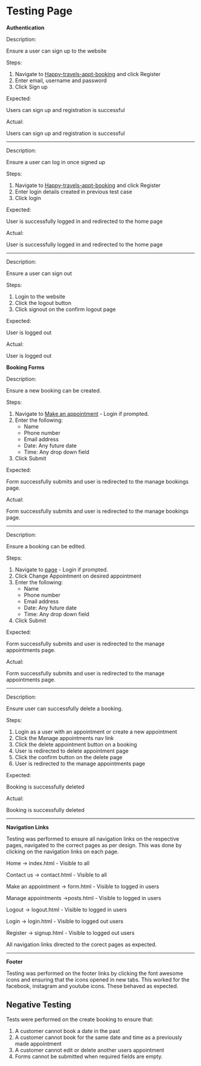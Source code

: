 # Testing Page

**Authentication**

Description:

Ensure a user can sign up to the website

Steps:

1. Navigate to [Happy-travels-appt-booking](https://happy-travels-appt-booking-469f488c0638.herokuapp.com/) and click Register
2. Enter email, username and password 
3. Click Sign up

Expected:

Users can sign up and registration is successful

Actual: 

Users can sign up and registration is successful
<hr>

Description:

Ensure a user can log in once signed up

Steps:
1. Navigate to [Happy-travels-appt-booking](https://happy-travels-appt-booking-469f488c0638.herokuapp.com/) and click Register
2. Enter login details created in previous test case
3. Click login

Expected:

User is successfully logged in and redirected to the home page

Actual:

User is successfully logged in and redirected to the home page

<hr>

Description:

Ensure a user can sign out

Steps:

1. Login to the website
2. Click the logout button
3. Click signout on the confirm logout page

Expected:

User is logged out

Actual:

User is logged out

**Booking Forms**

Description:

Ensure a new booking can be created.

Steps:

1. Navigate to [Make an appointment]( https://happy-travels-appt-booking-469f488c0638.herokuapp.com/form/) - Login if prompted.
2. Enter the following:
    - Name
    - Phone number
    - Email address
    - Date: Any future date
    - Time: Any drop down field
3. Click Submit

Expected:

Form successfully submits and user is redirected to the manage bookings page.

Actual:

Form successfully submits and user is redirected to the manage bookings page.

<hr> 

Description:

Ensure a booking can be edited.

Steps:

1. Navigate to [page](https://happy-travels-appt-booking-469f488c0638.herokuapp.com/posts/) - Login if prompted.
2. Click Change Appointment on desired appointment
3. Enter the following:
    - Name
    - Phone number
    - Email address
    - Date: Any future date
    - Time: Any drop down field
4. Click Submit

Expected:

Form successfully submits and user is redirected to the manage appointments page.

Actual:

Form successfully submits and user is redirected to the manage appointments page.

<hr>

Description:

Ensure user can successfully delete a booking.

Steps:
1. Login as a user with an appointment or create a new appointment
2. Click the Manage appointments nav link
3. Click the delete appointment button on a booking
4. User is redirected to delete appointment page
5. Click the confirm button on the delete page
6. User is redirected to the manage appointments page


Expected:

Booking is successfully deleted

Actual:

Booking is successfully deleted

<hr>

**Navigation Links**

Testing was performed to ensure all navigation links on the respective pages, navigated to the correct pages as per design. This was done by clicking on the navigation links on each page.

Home -> index.html - Visible to all

Contact us -> contact.html - Visible to all

Make an appointment -> form.html - Visible to logged in users


Manage appointments ->posts.html - Visible to logged in users


Logout -> logout.html - Visible to logged in users


Login -> login.html - Visible to logged out users


Register -> signup.html - Visible to logged out users

All navigation links directed to the corect pages as expected.

<hr>

**Footer**

Testing was performed on the footer links by clicking the font awesome icons and ensuring that the icons opened in new tabs. This worked for the facebook, instagram and youtube icons. These behaved as expected.

## Negative Testing

Tests were performed on the create booking to ensure that:

1. A customer cannot book a date in the past
2. A customer cannot book for the same date and time as a previously made appointment
3. A customer cannot edit or delete another users appointment
4. Forms cannot be submitted when required fields are empty.